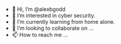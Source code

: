 - 👋 Hi, I’m @alexbgodd
- 👀 I’m interested in cyber security.
- 🌱 I’m currently learning from home alone.
- 💞️ I’m looking to collaborate on ...
- 📫 How to reach me ...

<!---
alexbgodd/alexbgodd is a ✨ special ✨ repository because its `README.md` (this file) appears on your GitHub profile.
You can click the Preview link to take a look at your changes.
--->
